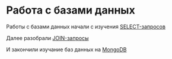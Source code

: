 # Работа с базами данных

Работы с базами данных начали с изучения [SELECT-запросов](https://docs.google.com/spreadsheets/d/1VqcmnCBxVgvBSMt0TLUK3JctAYosVm1psO6GTFnEtjM/edit?usp=sharing)

Далее разобрали [JOIN-запросы](https://docs.google.com/spreadsheets/d/1h12vsaeEKBl2E09x6MkuGu9UbXTjZl17e9zWXPIPoIg/edit?usp=sharing)

И закончили изучание баз данных на [MongoDB](https://docs.google.com/spreadsheets/d/1NKePA4QsEa_R8B1D3-m5wqgWJslHfDgz6rkiuhvYPcc/edit?usp=sharing)
